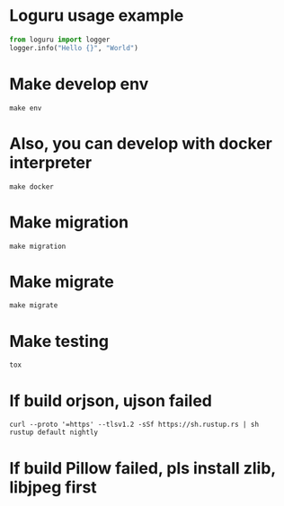 # Loguru usage example
```python
from loguru import logger
logger.info("Hello {}", "World")
```
# Make develop env
```shell
make env
```
# Also, you can develop with docker interpreter
```shell
make docker
```
# Make migration
```shell
make migration
```
# Make migrate
```shell
make migrate
```
# Make testing
```shell
tox
```
# If build orjson, ujson failed
```shell
curl --proto '=https' --tlsv1.2 -sSf https://sh.rustup.rs | sh
rustup default nightly
```
# If build Pillow failed, pls install zlib, libjpeg first
